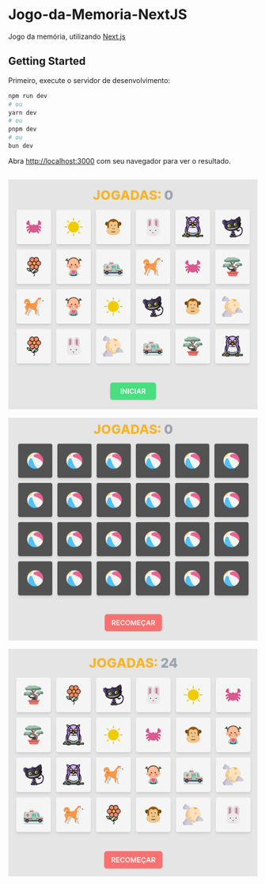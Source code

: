 # Jogo-da-Memoria-NextJS

Jogo da memória, utilizando [Next.js](https://nextjs.org/)

## Getting Started

Primeiro, execute o servidor de desenvolvimento:

```bash
npm run dev
# ou
yarn dev
# ou
pnpm dev
# ou
bun dev
```

Abra [http://localhost:3000](http://localhost:3000) com seu navegador para ver o resultado.

##

![alt text](image-1.png)

![alt text](image-2.png)

![alt text](image.png)
